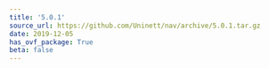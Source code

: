 ```yaml
---
title: '5.0.1'
source_url: https://github.com/Uninett/nav/archive/5.0.1.tar.gz
date: 2019-12-05
has_ovf_package: True
beta: false
---
```

